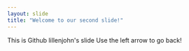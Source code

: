 ```yaml
---
layout: slide
title: "Welcome to our second slide!"
---
```

This is Github lillenjohn's slide
Use the left arrow to go back!
